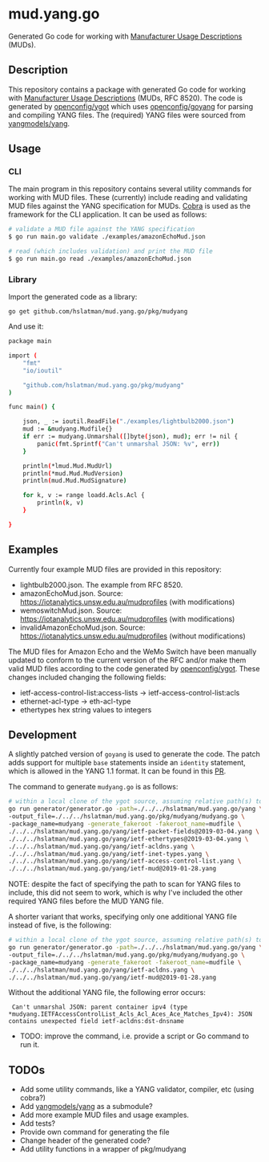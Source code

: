 # mud.yang.go

Generated Go code for working with [Manufacturer Usage Descriptions](https://datatracker.ietf.org/doc/rfc8520/) (MUDs).

## Description

This repository contains a package with generated Go code for working with [Manufacturer Usage Descriptions](https://datatracker.ietf.org/doc/rfc8520/) (MUDs, RFC 8520).
The code is generated by [openconfig/ygot](https://github.com/openconfig/ygot) which uses [openconfig/goyang](https://github.com/openconfig/goyang) for parsing and compiling YANG files.
The (required) YANG files were sourced from [yangmodels/yang](https://github.com/YangModels/yang).

## Usage

### CLI

The main program in this repository contains several utility commands for working with MUD files.
These (currently) include reading and validating MUD files against the YANG specification for MUDs.
[Cobra](https://github.com/spf13/cobra) is used as the framework for the CLI application.
It can be used as follows:

```bash
# validate a MUD file against the YANG specification
$ go run main.go validate ./examples/amazonEchoMud.json

# read (which includes validation) and print the MUD file
$ go run main.go read ./examples/amazonEchoMud.json
```

### Library
 
Import the generated code as a library:

```
go get github.com/hslatman/mud.yang.go/pkg/mudyang
```

And use it:

```bash
package main

import (
    "fmt"
	"io/ioutil"

	"github.com/hslatman/mud.yang.go/pkg/mudyang"
)

func main() {

	json, _ := ioutil.ReadFile("./examples/lightbulb2000.json")
	mud := &mudyang.Mudfile{}
	if err := mudyang.Unmarshal([]byte(json), mud); err != nil {
		panic(fmt.Sprintf("Can't unmarshal JSON: %v", err))
	}

	println(*lmud.Mud.MudUrl)
	println(*mud.Mud.MudVersion)
	println(mud.Mud.MudSignature)

	for k, v := range loadd.Acls.Acl {
		println(k, v)
	}

}
```

## Examples

Currently four example MUD files are provided in this repository:

* lightbulb2000.json. The example from RFC 8520.
* amazonEchoMud.json. Source: https://iotanalytics.unsw.edu.au/mudprofiles (with modifications)
* wemoswitchMud.json. Source: https://iotanalytics.unsw.edu.au/mudprofiles (with modifications)
* invalidAmazonEchoMud.json. Source: https://iotanalytics.unsw.edu.au/mudprofiles (without modifications)

The MUD files for Amazon Echo and the WeMo Switch have been manually updated to conform to the current version of the RFC and/or make them valid MUD files according to the code generated by [openconfig/ygot](https://github.com/openconfig/ygot).
These changes included changing the following fields:

* ietf-access-control-list:access-lists -> ietf-access-control-list:acls
* ethernet-acl-type -> eth-acl-type
* ethertypes hex string values to integers

## Development

A slightly patched version of `goyang` is used to generate the code.
The patch adds support for multiple `base` statements inside an `identity` statement, which is allowed in the YANG 1.1 format.
It can be found in this [PR](https://github.com/openconfig/goyang/pull/130).

The command to generate `mudyang.go` is as follows:

```bash
# within a local clone of the ygot source, assuming relative path(s) to hslatman/mud.yang.go:
go run generator/generator.go -path=./../../hslatman/mud.yang.go/yang \
-output_file=./../../hslatman/mud.yang.go/pkg/mudyang/mudyang.go \
-package_name=mudyang -generate_fakeroot -fakeroot_name=mudfile \
./../../hslatman/mud.yang.go/yang/ietf-packet-fields@2019-03-04.yang \
./../../hslatman/mud.yang.go/yang/ietf-ethertypes@2019-03-04.yang \
./../../hslatman/mud.yang.go/yang/ietf-acldns.yang \
./../../hslatman/mud.yang.go/yang/ietf-inet-types.yang \
./../../hslatman/mud.yang.go/yang/ietf-access-control-list.yang \
./../../hslatman/mud.yang.go/yang/ietf-mud@2019-01-28.yang
```

NOTE: despite the fact of specifying the path to scan for YANG files to include, this did not seem to work, which is why I've included the other required YANG files before the MUD YANG file.

A shorter variant that works, specifying only one additional YANG file instead of five, is the following:
```bash
# within a local clone of the ygot source, assuming relative path(s) to hslatman/mud.yang.go:
go run generator/generator.go -path=./../../hslatman/mud.yang.go/yang \
-output_file=./../../hslatman/mud.yang.go/pkg/mudyang/mudyang.go \
-package_name=mudyang -generate_fakeroot -fakeroot_name=mudfile \
./../../hslatman/mud.yang.go/yang/ietf-acldns.yang \
./../../hslatman/mud.yang.go/yang/ietf-mud@2019-01-28.yang
```

Without the additional YANG file, the following error occurs:

` Can't unmarshal JSON: parent container ipv4 (type *mudyang.IETFAccessControlList_Acls_Acl_Aces_Ace_Matches_Ipv4): JSON contains unexpected field ietf-acldns:dst-dnsname`

* TODO: improve the command, i.e. provide a script or Go command to run it.


## TODOs

* Add some utility commands, like a YANG validator, compiler, etc (using cobra?)
* Add [yangmodels/yang](https://github.com/YangModels/yang) as a submodule?
* Add more example MUD files and usage examples.
* Add tests?
* Provide own command for generating the file
* Change header of the generated code?
* Add utility functions in a wrapper of pkg/mudyang